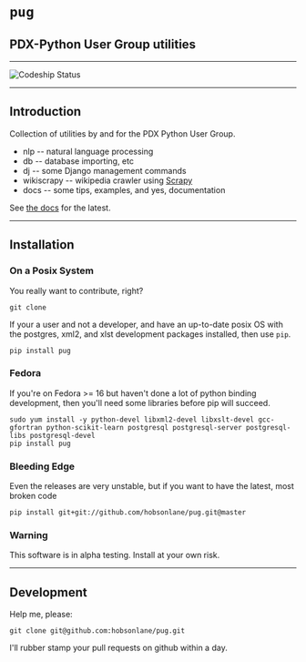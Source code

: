 # `pug`

## PDX-Python User Group utilities

---

![Codeship Status](https://www.codeship.io/projects/8df30150-32b4-0132-b8db-469abd0fd26c/status)

---

## Introduction

Collection of utilities by and for the PDX Python User Group.

- nlp -- natural language processing
- db -- database importing, etc
- dj -- some Django management commands
- wikiscrapy -- wikipedia crawler using [Scrapy](https://github.com/scrapy/scrapy "Excellent new crawler with a JSON-RPC API")
- docs -- some tips, examples, and yes, documentation

See [the docs](https://github.com/hobsonlane/pug/tree/master/pug/docs "incomplete documentation") for the latest.

---

## Installation

### On a Posix System

You really want to contribute, right?

    git clone

If your a user and not a developer, and have an up-to-date posix OS with the postgres, xml2, and xlst development packages installed, then use `pip`.

    pip install pug

### Fedora

If you're on Fedora >= 16 but haven't done a lot of python binding development, then you'll need some libraries before pip will succeed.

    sudo yum install -y python-devel libxml2-devel libxslt-devel gcc-gfortran python-scikit-learn postgresql postgresql-server postgresql-libs postgresql-devel
    pip install pug

### Bleeding Edge

Even the releases are very unstable, but if you want to have the latest, most broken code

    pip install git+git://github.com/hobsonlane/pug.git@master

### Warning

This software is in alpha testing.  Install at your own risk.

---

## Development

Help me, please:

    git clone git@github.com:hobsonlane/pug.git

I'll rubber stamp your pull requests on github within a day.
